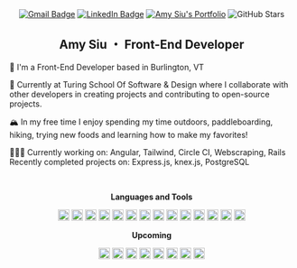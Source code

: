 <div id="header" align="center">
<!-- 	<a href="https://www.website.com/"> -->
<!-- 		<img src="./profile.png" width="200"> -->
<!-- 	</a> -->

<div id="badges"></div>
	<a href="mailto:asiu1028@gmail.com">
	  <img src="https://img.shields.io/badge/Gmail-26444c?style=for-the-badge&logo=gmail&logoColor=white" alt="Gmail Badge"/></a>
	<a href="https://www.linkedin.com/in/amy-siu-206a71a8/">
	   <img src="https://img.shields.io/badge/LinkedIn-256685?style=for-the-badge&logo=linkedin&logoColor=white" alt="LinkedIn Badge"/></a>
	<a href="https://github.com/amysiu1028">
		<img src="https://img.shields.io/badge/portfolio-13455e?style=for-the-badge&logoColor=white" alt="Amy Siu's Portfolio"/></a>
  
<img src="https://img.shields.io/github/stars/amysiu1028?color=26444c&logo=Github&style=for-the-badge" alt="GitHub Stars"/>


## Amy Siu ・ Front-End Developer

</div>

🍁 I'm a Front-End Developer based in Burlington, VT

📘 Currently at Turing School Of Software & Design where I collaborate with other developers in creating projects and contributing to open-source projects.

🏔 In my free time I enjoy spending my time outdoors, paddleboarding, hiking, trying new foods and learning how to make my favorites!

🧘🏻‍♀️ Currently working on: Angular, Tailwind, Circle CI, Webscraping, Rails
Recently completed projects on: Express.js, knex.js, PostgreSQL

<br>

<div id="footer" align="center">
	
<b>Languages and Tools</b>

<p>

<code><img title="Adobe Photoshop" width="20px" src="https://cdn.jsdelivr.net/gh/devicons/devicon/icons/photoshop/photoshop-plain.svg" alt="Adobe Photoshop" /></code>
<code><img title="CSS" width="20px" src="https://cdn.jsdelivr.net/gh/devicons/devicon/icons/css3/css3-original.svg" alt="CSS" /></code>
<code><img title="Express" width="20px" src="https://imgur.com/4259tiZ.png" alt="Express" /></code>
<code><img title="Figma" width="20px" src="https://cdn.jsdelivr.net/gh/devicons/devicon/icons/figma/figma-original.svg" alt="Figma" /></code>
<code><img title="Git" width="20px" src="https://cdn.jsdelivr.net/gh/devicons/devicon/icons/git/git-original.svg" alt="Git" /></code>
<code><img title="HTML" width="20px" src="https://cdn.jsdelivr.net/gh/devicons/devicon/icons/html5/html5-original.svg" alt="HTML" /></code>
<code><img title="JavaScript" width="20px" src="https://cdn.jsdelivr.net/gh/devicons/devicon/icons/javascript/javascript-original.svg" alt="JavaScript" /></code>
<code><img title="Mocha" width="20px" src="https://cdn.jsdelivr.net/gh/devicons/devicon/icons/mocha/mocha-plain.svg" alt="Mocha" /></code>
<code><img title="NPM" width="20px" src="https://cdn.jsdelivr.net/gh/devicons/devicon/icons/npm/npm-original-wordmark.svg" alt="NPM" /></code>
<code><img title="React" width="20px" src="https://cdn.jsdelivr.net/gh/devicons/devicon/icons/react/react-original.svg" alt="React" /></code>
<code><img title="Redux" width="20px" src="https://cdn.jsdelivr.net/gh/devicons/devicon/icons/redux/redux-original.svg" alt="Redux" /></code>
<code><img title="TailwindCSS" width="20px" src="https://cdn.jsdelivr.net/gh/devicons/devicon/icons/tailwindcss/tailwindcss-plain.svg" alt="Tailwind" /></code>
<code><img title="Visual Studio Code" width="20px" src="https://cdn.jsdelivr.net/gh/devicons/devicon/icons/vscode/vscode-original.svg" alt="Visual Studio Code" /></code>
<code><img title="Webpack" width="20px" src="https://cdn.jsdelivr.net/gh/devicons/devicon/icons/webpack/webpack-original.svg" alt="Webpack" /></code>

</p>

<b>Upcoming</b>
<p>
<code><img title="Next.js" width="20px" src="https://imgur.com/oWrXoIa.png" alt="Next.js" /></code>
<code><img title="TypeScript" width="20px" src="https://cdn.jsdelivr.net/gh/devicons/devicon/icons/typescript/typescript-original.svg" alt="TypeScript" /></code>
<code><img title="GraphQL" width="20px" src="https://cdn.jsdelivr.net/gh/devicons/devicon/icons/graphql/graphql-plain.svg" alt="GraphQL" /></code>
<code><img title="PHP" width="20px" src="https://cdn.jsdelivr.net/gh/devicons/devicon/icons/php/php-original.svg" alt="TypeScript" /></code>
<code><img title="WordPress" width="20px" src="https://cdn.jsdelivr.net/gh/devicons/devicon/icons/wordpress/wordpress-plain.svg" alt="TypeScript" /></code>
<code><img title="Sass" width="20px" src="https://cdn.jsdelivr.net/gh/devicons/devicon/icons/sass/sass-original.svg" alt="Sass" /></code>	
<code><img title="Firebase" width="20px" src="https://cdn.jsdelivr.net/gh/devicons/devicon/icons/firebase/firebase-plain.svg" alt="Firebase" /></code>
<code><img title="AWS" width="20px" src="https://cdn.jsdelivr.net/gh/devicons/devicon/icons/amazonwebservices/amazonwebservices-original.svg" alt="AWS" /></code>
</p>
</div>
